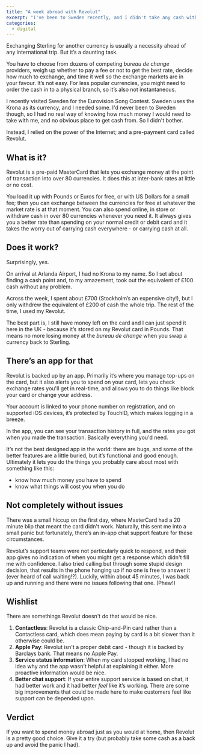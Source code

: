 ```yaml
---
title: "A week abroad with Revolut"
excerpt: "I've been to Sweden recently, and I didn't take any cash with me. Instead, I took a Revolut card."
categories:
  - digital
---
```


Exchanging Sterling for another currency is usually a necessity ahead of any international trip. But it’s a daunting task. 

You have to choose from dozens of competing *bureau de change* providers, weigh up whether to pay a fee or not to get the best rate, decide how much to exchange, and time it well so the exchange markets are in your favour. It’s not easy. For less popular currencies, you might need to order the cash in to a physical branch, so it’s also not instantaneous.

I recently visited Sweden for the Eurovision Song Contest. Sweden uses the Krona as its currency, and I needed some. I'd never been to Sweden though, so I had no real way of knowing how much money I would need to take with me, and no obvious place to get cash from. So I didn't bother.

Instead, I relied on the power of the Internet; and a pre-payment card called Revolut.

## What is it?

Revolut is a pre-paid MasterCard that lets you exchange money at the point of transaction into over 80 currencies. It does this at inter-bank rates at little or no cost.

You load it up with Pounds or Euros for free, or with US Dollars for a small fee; then you can exchange between the currencies for free at whatever the market rate is at that moment. You can also spend online, in store or withdraw cash in over 80 currencies whenever you need it. It always gives you a better rate than spending on your normal credit or debit card and it takes the worry out of carrying cash everywhere - or carrying cash at all.

## Does it work?

Surprisingly, yes. 

On arrival at Arlanda Airport, I had no Krona to my name. So I set about finding a cash point and, to my amazement, took out the equivalent of £100 cash without any problem. 

Across the week, I spent about £700 (Stockholm’s an expensive city!), but I only withdrew the equivalent of £200 of cash the whole trip. The rest of the time, I used my Revolut.

The best part is, I still have money left on the card and I can just spend it here in the UK - because it’s stored on my Revolut card in Pounds. That means no more losing money at the *bureau de change* when you swap a currency back to Sterling.

## There’s an app for that

Revolut is backed up by an app. Primarily it’s where you manage top-ups on the card, but it also alerts you to spend on your card, lets you check exchange rates you'll get in real-time, and allows you to do things like block your card or change your address.

Your account is linked to your phone number on registration, and on supported iOS devices, it’s protected by TouchID, which makes logging in a breeze.

In the app, you can see your transaction history in full, and the rates you got when you made the transaction. Basically everything you'd need.

It’s not the best designed app in the world: there are bugs, and some of the better features are a little buried, but it’s functional and good enough. Ultimately it lets you do the things you probably care about most with something like this:

- know how much money you have to spend
- know what things will cost you when you do

## Not completely without issues

There was a small hiccup on the first day, where MasterCard had a 20 minute blip that meant the card didn't work. Naturally, this sent me into a small panic but fortunately, there’s an in-app chat support feature for these circumstances.

Revolut’s support teams were not particularly quick to respond, and their app gives no indication of when you might get a response which didn't fill me with confidence. I also tried calling but through some stupid design decision, that results in the phone hanging up if no one is free to answer it (ever heard of call waiting!?). Luckily, within about 45 minutes, I was back up and running and there were no issues following that one. (Phew!)

## Wishlist

There are somethings Revolut doesn't do that would be nice.

1. **Contactless**: Revolut is a classic Chip-and-Pin card rather than a Contactless card, which does mean paying by card is a bit slower than it otherwise could be.
2. **Apple Pay**: Revolut isn't a proper debit card - though it is backed by Barclays bank. That means no Apple Pay.
3. **Service status information**: When my card stopped working, I had no idea why and the app wasn't helpful at explaining it either. More proactive information would be nice.
4. **Better chat support**: If your entire support service is based on chat, it had better work and it had better *feel* like it’s working. There are some big improvements that could be made here to make customers feel like support can be depended upon.

## Verdict

If you want to spend money abroad just as you would at home, then Revolut is a pretty good choice. Give it a try (but probably take some cash as a back up and avoid the panic I had).

